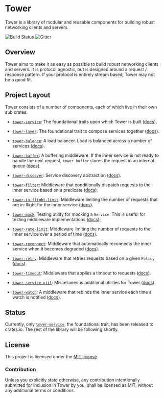 # Tower

Tower is a library of modular and reusable components for building robust
networking clients and servers.

[![Build Status][azure-badge]][azure-url]
[![Gitter][gitter-badge]][gitter-url]

[azure-badge]: https://dev.azure.com/tower-rs/Tower/_apis/build/status/tower-rs.tower?branchName=master
[azure-url]: https://dev.azure.com/tower-rs/Tower/_build/latest?definitionId=1&branchName=master
[gitter-badge]: https://badges.gitter.im/tower-rs/tower.svg
[gitter-url]: https://gitter.im/tower-rs/tower

## Overview

Tower aims to make it as easy as possible to build robust networking clients and
servers. It is protocol agnostic, but is designed around a request / response
pattern. If your protocol is entirely stream based, Tower may not be a good fit.

## Project Layout

Tower consists of a number of components, each of which live in their own sub
crates.

* [`tower-service`]: The foundational traits upon which Tower is built
  ([docs][ts-docs]).

* [`tower-layer`]: The foundational trait to compose services together
  ([docs][tl-docs]).

* [`tower-balance`]: A load balancer. Load is balanced across a number of
  services ([docs][tb-docs]).

* [`tower-buffer`]: A buffering middleware. If the inner service is not ready to
  handle the next request, `tower-buffer` stores the request in an internal
  queue ([docs][tbuf-docs]).

* [`tower-discover`]: Service discovery abstraction ([docs][td-docs]).

* [`tower-filter`]: Middleware that conditionally dispatch requests to the inner
  service based on a predicate ([docs][tf-docs]);

* [`tower-in-flight-limit`]: Middleware limiting the number of requests that
  are in-flight for the inner service ([docs][tifl-docs]).

* [`tower-mock`]: Testing utility for mocking a `Service`. This is useful for
  testing middleware implementations ([docs][tm-docs]);

* [`tower-rate-limit`]: Middleware limiting the number of requests to the inner
  service over a period of time ([docs][trl-docs]).

* [`tower-reconnect`]: Middleware that automatically reconnects the inner
  service when it becomes degraded ([docs][tre-docs]).

* [`tower-retry`]: Middleware that retries requests based on a given `Policy`
  ([docs][tretry-docs]).

* [`tower-timeout`]: Middleware that applies a timeout to requests
  ([docs][tt-docs]).

* [`tower-service-util`]: Miscellaneous additional utilities for Tower
  ([docs][tu-docs]).

* [`tower-watch`]: A middleware that rebinds the inner service each time a watch
  is notified ([docs][tw-docs]).

## Status

Currently, only [`tower-service`], the foundational trait, has been released to
crates.io. The rest of the library will be following shortly.

## License

This project is licensed under the [MIT license](LICENSE).

### Contribution

Unless you explicitly state otherwise, any contribution intentionally submitted
for inclusion in Tower by you, shall be licensed as MIT, without any additional
terms or conditions.

[`tower-service`]: tower-service
[ts-docs]: https://docs.rs/tower-service/
[`tower-layer`]: tower-layer
[tl-docs]: https://docs.rs/tower-layer/
[`tower-balance`]: tower-balance
[tb-docs]: https://tower-rs.github.io/tower/tower_balance/index.html
[`tower-buffer`]: tower-buffer
[tbuf-docs]: https://tower-rs.github.io/tower/tower_buffer/index.html
[`tower-discover`]: tower-discover
[td-docs]: https://tower-rs.github.io/tower/tower_discover/index.html
[`tower-filter`]: tower-filter
[tf-docs]: https://tower-rs.github.io/tower/tower_filter/index.html
[`tower-in-flight-limit`]: tower-in-flight-limit
[tifl-docs]: https://tower-rs.github.io/tower/tower_in_flight_limit/index.html
[`tower-mock`]: tower-mock
[tm-docs]: https://tower-rs.github.io/tower/tower_mock/index.html
[`tower-rate-limit`]: tower-rate-limit
[trl-docs]: https://tower-rs.github.io/tower/tower_rate_limit/index.html
[`tower-reconnect`]: tower-reconnect
[tre-docs]: https://tower-rs.github.io/tower/tower_reconnect/index.html
[`tower-retry`]: tower-retry
[tretry-docs]: https://tower-rs.github.io/tower/tower_retry/index.html
[`tower-timeout`]: tower-timeout
[tt-docs]: https://tower-rs.github.io/tower/tower_timeout/index.html
[`tower-service-util`]: tower-service-util
[tu-docs]: https://tower-rs.github.io/tower/tower_util/index.html
[`tower-watch`]: tower-watch
[tw-docs]: https://tower-rs.github.io/tower/tower_watch/index.html
